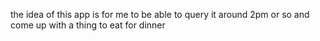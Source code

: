 the idea of this app is for me to be able to query it around 2pm or so
and come up with a thing to eat for dinner
